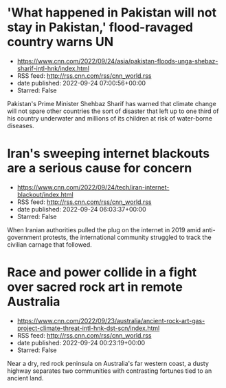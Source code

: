# 'What happened in Pakistan will not stay in Pakistan,' flood-ravaged country warns UN
 - https://www.cnn.com/2022/09/24/asia/pakistan-floods-unga-shebaz-sharif-intl-hnk/index.html
 - RSS feed: http://rss.cnn.com/rss/cnn_world.rss
 - date published: 2022-09-24 07:00:56+00:00
 - Starred: False

Pakistan's Prime Minister Shehbaz Sharif has warned that climate change will not spare other countries the sort of disaster that left up to one third of his country underwater and millions of its children at risk of water-borne diseases.

# Iran's sweeping internet blackouts are a serious cause for concern
 - https://www.cnn.com/2022/09/24/tech/iran-internet-blackout/index.html
 - RSS feed: http://rss.cnn.com/rss/cnn_world.rss
 - date published: 2022-09-24 06:03:37+00:00
 - Starred: False

When Iranian authorities pulled the plug on the internet in 2019 amid anti-government protests, the international community struggled to track the civilian carnage that followed.

# Race and power collide in a fight over sacred rock art in remote Australia
 - https://www.cnn.com/2022/09/23/australia/ancient-rock-art-gas-project-climate-threat-intl-hnk-dst-scn/index.html
 - RSS feed: http://rss.cnn.com/rss/cnn_world.rss
 - date published: 2022-09-24 00:23:19+00:00
 - Starred: False

Near a dry, red rock peninsula on Australia's far western coast, a dusty highway separates two communities with contrasting fortunes tied to an ancient land.
